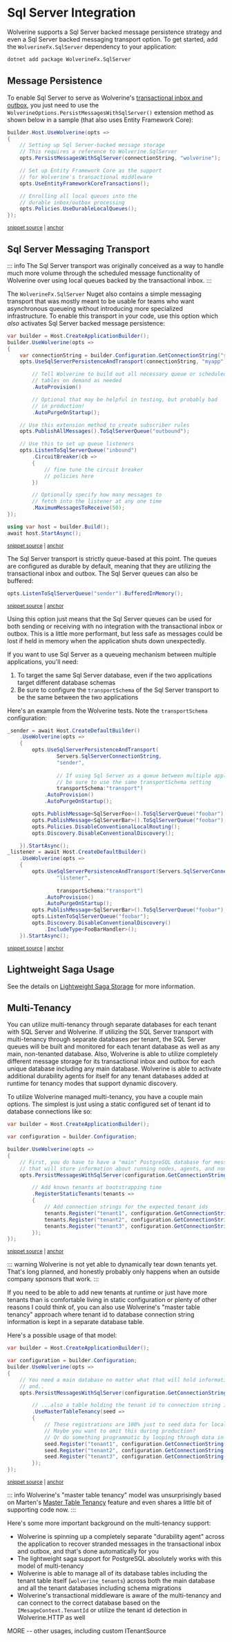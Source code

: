 # Sql Server Integration

Wolverine supports a Sql Server backed message persistence strategy and even a Sql Server backed messaging transport
option. To get started, add the `WolverineFx.SqlServer` dependency to your application:

```bash
dotnet add package WolverineFx.SqlServer
```

## Message Persistence

To enable Sql Server to serve as Wolverine's [transactional inbox and outbox](./), you just need to use the `WolverineOptions.PersistMessagesWithSqlServer()`
extension method as shown below in a sample (that also uses Entity Framework Core):

<!-- snippet: sample_registering_efcore_middleware -->
<a id='snippet-sample_registering_efcore_middleware'></a>
```cs
builder.Host.UseWolverine(opts =>
{
    // Setting up Sql Server-backed message storage
    // This requires a reference to Wolverine.SqlServer
    opts.PersistMessagesWithSqlServer(connectionString, "wolverine");

    // Set up Entity Framework Core as the support
    // for Wolverine's transactional middleware
    opts.UseEntityFrameworkCoreTransactions();

    // Enrolling all local queues into the
    // durable inbox/outbox processing
    opts.Policies.UseDurableLocalQueues();
});
```
<sup><a href='https://github.com/JasperFx/wolverine/blob/main/src/Samples/EFCoreSample/ItemService/Program.cs#L36-L53' title='Snippet source file'>snippet source</a> | <a href='#snippet-sample_registering_efcore_middleware' title='Start of snippet'>anchor</a></sup>
<!-- endSnippet -->

## Sql Server Messaging Transport

::: info
The Sql Server transport was originally conceived as a way to handle much more volume through the scheduled message
functionality of Wolverine over using local queues backed by the transactional inbox.
:::

The `WolverineFx.SqlServer` Nuget also contains a simple messaging transport that was mostly meant to be usable for teams
who want asynchronous queueing without introducing more specialized infrastructure. To enable this transport in your code,
use this option which *also* activates Sql Server backed message persistence:

<!-- snippet: sample_using_sql_server_transport -->
<a id='snippet-sample_using_sql_server_transport'></a>
```cs
var builder = Host.CreateApplicationBuilder();
builder.UseWolverine(opts =>
{
    var connectionString = builder.Configuration.GetConnectionString("sqlserver");
    opts.UseSqlServerPersistenceAndTransport(connectionString, "myapp")

        // Tell Wolverine to build out all necessary queue or scheduled message
        // tables on demand as needed
        .AutoProvision()

        // Optional that may be helpful in testing, but probably bad
        // in production!
        .AutoPurgeOnStartup();

    // Use this extension method to create subscriber rules
    opts.PublishAllMessages().ToSqlServerQueue("outbound");

    // Use this to set up queue listeners
    opts.ListenToSqlServerQueue("inbound")
        .CircuitBreaker(cb =>
        {
            // fine tune the circuit breaker
            // policies here
        })

        // Optionally specify how many messages to
        // fetch into the listener at any one time
        .MaximumMessagesToReceive(50);
});

using var host = builder.Build();
await host.StartAsync();
```
<sup><a href='https://github.com/JasperFx/wolverine/blob/main/src/Persistence/SqlServerTests/Transport/DocumentationSamples.cs#L12-L48' title='Snippet source file'>snippet source</a> | <a href='#snippet-sample_using_sql_server_transport' title='Start of snippet'>anchor</a></sup>
<!-- endSnippet -->

The Sql Server transport is strictly queue-based at this point. The queues are configured as durable by default, meaning
that they are utilizing the transactional inbox and outbox. The Sql Server queues can also be buffered:

<!-- snippet: sample_setting_sql_server_queue_to_buffered -->
<a id='snippet-sample_setting_sql_server_queue_to_buffered'></a>
```cs
opts.ListenToSqlServerQueue("sender").BufferedInMemory();
```
<sup><a href='https://github.com/JasperFx/wolverine/blob/main/src/Persistence/SqlServerTests/Transport/compliance_tests.cs#L67-L71' title='Snippet source file'>snippet source</a> | <a href='#snippet-sample_setting_sql_server_queue_to_buffered' title='Start of snippet'>anchor</a></sup>
<!-- endSnippet -->

Using this option just means that the Sql Server queues can be used for both sending or receiving with no integration 
with the transactional inbox or outbox. This is a little more performant, but less safe as messages could be
lost if held in memory when the application shuts down unexpectedly. 

If you want to use Sql Server as a queueing mechanism between multiple applications, you'll need:

1. To target the same Sql Server database, even if the two applications target different database schemas
2. Be sure to configure the `transportSchema` of the Sql Server transport to be the same between the two applications

Here's an example from the Wolverine tests. Note the `transportSchema` configuration:

<!-- snippet: sample_sql_server_as_queue_between_two_apps -->
<a id='snippet-sample_sql_server_as_queue_between_two_apps'></a>
```cs
_sender = await Host.CreateDefaultBuilder()
    .UseWolverine(opts =>
    {
        opts.UseSqlServerPersistenceAndTransport(
                Servers.SqlServerConnectionString, 
                "sender",
                
                // If using Sql Server as a queue between multiple applications,
                // be sure to use the same transportSchema setting
                transportSchema:"transport")
            .AutoProvision()
            .AutoPurgeOnStartup();

        opts.PublishMessage<SqlServerFoo>().ToSqlServerQueue("foobar");
        opts.PublishMessage<SqlServerBar>().ToSqlServerQueue("foobar");
        opts.Policies.DisableConventionalLocalRouting();
        opts.Discovery.DisableConventionalDiscovery();

    }).StartAsync();
_listener = await Host.CreateDefaultBuilder()
    .UseWolverine(opts =>
    {
        opts.UseSqlServerPersistenceAndTransport(Servers.SqlServerConnectionString, 
                "listener",
                
                transportSchema:"transport")
            .AutoProvision()
            .AutoPurgeOnStartup();
        opts.PublishMessage<SqlServerBar>().ToSqlServerQueue("foobar");
        opts.ListenToSqlServerQueue("foobar");
        opts.Discovery.DisableConventionalDiscovery()
            .IncludeType<FooBarHandler>();
    }).StartAsync();
```
<sup><a href='https://github.com/JasperFx/wolverine/blob/main/src/Persistence/SqlServerTests/Transport/with_multiple_hosts.cs#L21-L57' title='Snippet source file'>snippet source</a> | <a href='#snippet-sample_sql_server_as_queue_between_two_apps' title='Start of snippet'>anchor</a></sup>
<!-- endSnippet -->

## Lightweight Saga Usage <Badge type="tip" text="3.0" />

See the details on [Lightweight Saga Storage](/guide/durability/sagas.html#lightweight-saga-storage) for more information.

## Multi-Tenancy <Badge type="tip" text="4.0" />

You can utilize multi-tenancy through separate databases for each tenant with SQL Server and Wolverine. If utilizing the SQL Server transport 
with multi-tenancy through separate databases per tenant, the SQL Server
queues will be built and monitored for each tenant database as well as any main, non-tenanted database. Also, Wolverine is able to utilize
completely different message storage for its transactional inbox and outbox for each unique database including any main database.
Wolverine is able to activate additional durability agents for itself for any tenant databases added at runtime for tenancy modes
that support dynamic discovery.

To utilize Wolverine managed multi-tenancy, you have a couple main options. The simplest is just using a static configured
set of tenant id to database connections like so:

<!-- snippet: sample_static_tenant_registry_with_sqlserver -->
<a id='snippet-sample_static_tenant_registry_with_sqlserver'></a>
```cs
var builder = Host.CreateApplicationBuilder();

var configuration = builder.Configuration;

builder.UseWolverine(opts =>
{
    // First, you do have to have a "main" PostgreSQL database for messaging persistence
    // that will store information about running nodes, agents, and non-tenanted operations
    opts.PersistMessagesWithSqlServer(configuration.GetConnectionString("main"))

        // Add known tenants at bootstrapping time
        .RegisterStaticTenants(tenants =>
        {
            // Add connection strings for the expected tenant ids
            tenants.Register("tenant1", configuration.GetConnectionString("tenant1"));
            tenants.Register("tenant2", configuration.GetConnectionString("tenant2"));
            tenants.Register("tenant3", configuration.GetConnectionString("tenant3"));
        });
});
```
<sup><a href='https://github.com/JasperFx/wolverine/blob/main/src/Persistence/EfCoreTests/MultiTenancy/MultiTenancyDocumentationSamples.cs#L43-L65' title='Snippet source file'>snippet source</a> | <a href='#snippet-sample_static_tenant_registry_with_sqlserver' title='Start of snippet'>anchor</a></sup>
<!-- endSnippet -->

::: warning
Wolverine is not yet able to dynamically tear down tenants yet. That's long planned, and honestly probably only happens
when an outside company sponsors that work.
:::

If you need to be able to add new tenants at runtime or just have more tenants than is comfortable living in static configuration
or plenty of other reasons I could think of, you can also use Wolverine's "master table tenancy" approach where tenant id
to database connection string information is kept in a separate database table.

Here's a possible usage of that model:

<!-- snippet: sample_using_sqlserver_backed_master_table_tenancy -->
<a id='snippet-sample_using_sqlserver_backed_master_table_tenancy'></a>
```cs
var builder = Host.CreateApplicationBuilder();

var configuration = builder.Configuration;
builder.UseWolverine(opts =>
{
    // You need a main database no matter what that will hold information about the Wolverine system itself
    // and..
    opts.PersistMessagesWithSqlServer(configuration.GetConnectionString("wolverine"))

        // ...also a table holding the tenant id to connection string information
        .UseMasterTableTenancy(seed =>
        {
            // These registrations are 100% just to seed data for local development
            // Maybe you want to omit this during production?
            // Or do something programmatic by looping through data in the IConfiguration?
            seed.Register("tenant1", configuration.GetConnectionString("tenant1"));
            seed.Register("tenant2", configuration.GetConnectionString("tenant2"));
            seed.Register("tenant3", configuration.GetConnectionString("tenant3"));
        });
});
```
<sup><a href='https://github.com/JasperFx/wolverine/blob/main/src/Persistence/EfCoreTests/MultiTenancy/MultiTenancyDocumentationSamples.cs#L98-L121' title='Snippet source file'>snippet source</a> | <a href='#snippet-sample_using_sqlserver_backed_master_table_tenancy' title='Start of snippet'>anchor</a></sup>
<!-- endSnippet -->

::: info
Wolverine's "master table tenancy" model was unsurprisingly based on Marten's [Master Table Tenancy](https://martendb.io/configuration/multitenancy.html#master-table-tenancy-model) feature
and even shares a little bit of supporting code now.
:::

Here's some more important background on the multi-tenancy support:

* Wolverine is spinning up a completely separate "durability agent" across the application to recover stranded messages in
  the transactional inbox and outbox, and that's done automatically for you
* The lightweight saga support for PostgreSQL absolutely works with this model of multi-tenancy
* Wolverine is able to manage all of its database tables including the tenant table itself (`wolverine_tenants`) across both the
  main database and all the tenant databases including schema migrations
* Wolverine's transactional middleware is aware of the multi-tenancy and can connect to the correct database based on the `IMesageContext.TenantId`
  or utilize the tenant id detection in Wolverine.HTTP as well

MORE -- other usages, including custom ITenantSource











